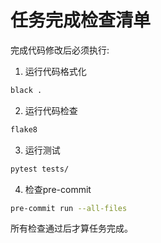 # 任务完成检查清单

完成代码修改后必须执行:

1. 运行代码格式化
```bash
black .
```

2. 运行代码检查
```bash
flake8
```

3. 运行测试
```bash
pytest tests/
```

4. 检查pre-commit
```bash
pre-commit run --all-files
```

所有检查通过后才算任务完成。